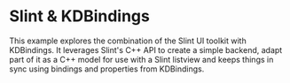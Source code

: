 # Slint & KDBindings

This example explores the combination of the Slint UI toolkit with KDBindings. It leverages Slint's C++ API to create a simple backend, adapt part of it as a C++ model for use with a Slint listview and keeps things in sync using bindings and properties from KDBindings.
